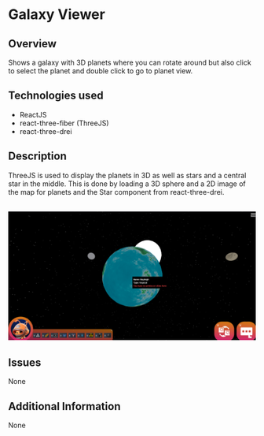 # Galaxy Viewer

## Overview
Shows a galaxy with 3D planets where you can rotate around but also click to select the planet and double click to go to planet view.

## Technologies used
- ReactJS
 - react-three-fiber (ThreeJS)
 - react-three-drei

## Description
ThreeJS is used to display the planets in 3D as well as stars and a central star in the middle.  This is done by loading a 3D sphere and a 2D image of the map for planets and the Star component from react-three-drei. 

<br>![alt text](../images/galaxy_viewer.png)

## Issues
None

## Additional Information
None
